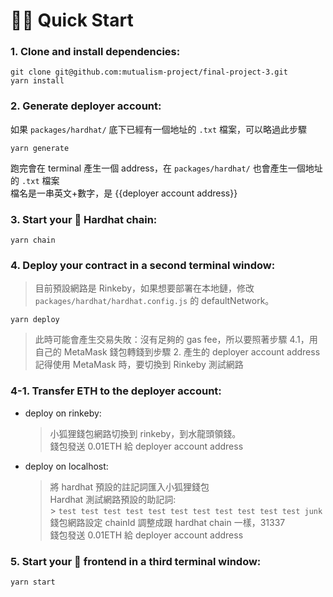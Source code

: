 # 🏄‍♂️ Quick Start

### 1. Clone and install dependencies:

```shell
git clone git@github.com:mutualism-project/final-project-3.git
yarn install
```

### 2. Generate deployer account:

如果 `packages/hardhat/` 底下已經有一個地址的 `.txt` 檔案，可以略過此步驟

```shell
yarn generate
```

跑完會在 terminal 產生一個 address，在 `packages/hardhat/` 也會產生一個地址的 `.txt` 檔案<br/>
檔名是一串英文+數字，是 {{deployer account address}}

### 3. Start your 👷‍ Hardhat chain:

```shell
yarn chain
```

### 4. Deploy your contract in a second terminal window:

> 目前預設網路是 Rinkeby，如果想要部署在本地鏈，修改 `packages/hardhat/hardhat.config.js` 的 defaultNetwork。

```shell
yarn deploy
```

> 此時可能會產生交易失敗：沒有足夠的 gas fee，所以要照著步驟 4.1，用自己的 MetaMask 錢包轉錢到步驟 2. 產生的 deployer account address
> 記得使用 MetaMask 時，要切換到 Rinkeby 測試網路

### 4-1. Transfer ETH to the deployer account:

- deploy on rinkeby:
  > 小狐狸錢包網路切換到 rinkeby，到水龍頭領錢。<br/>
  > 錢包發送 0.01ETH 給 deployer account address<br/>

- deploy on localhost:

  > 將 hardhat 預設的註記詞匯入小狐狸錢包<br/>
  > Hardhat 測試網路預設的助記詞: <br/> > `test test test test test test test test test test test junk`<br/>
  > 錢包網路設定 chainId 調整成跟 hardhat chain 一樣，31337<br/>
  > 錢包發送 0.01ETH 給 deployer account address<br/>

### 5. Start your 📱 frontend in a third terminal window:

```shell
yarn start
```
